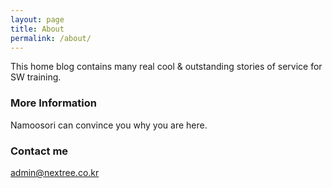 ```yaml
---
layout: page
title: About
permalink: /about/
---
```


This home blog contains many real cool & outstanding stories of service for SW training. 


### More Information

Namoosori can convince you why you are here. 

### Contact me

[admin@nextree.co.kr](mailto:admin@nextree.co.kr)